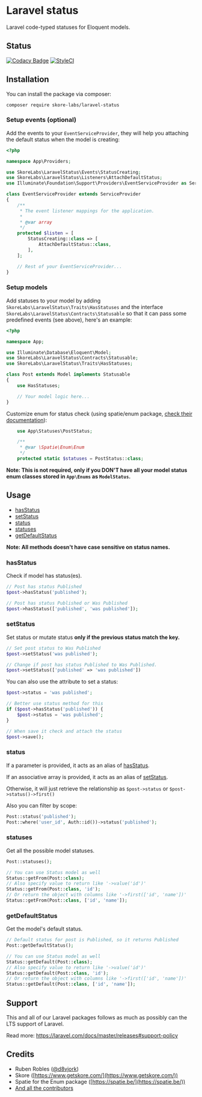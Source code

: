 # Laravel status

Laravel code-typed statuses for Eloquent models.

## Status

[![Codacy Badge](https://api.codacy.com/project/badge/Grade/b9eb60ed572b4baab58ac3c4c9c06e7f)](https://www.codacy.com/manual/d8vjork/laravel-status?utm_source=github.com&amp;utm_medium=referral&amp;utm_content=skore/laravel-status&amp;utm_campaign=Badge_Grade) [![StyleCI](https://github.styleci.io/repos/226506454/shield?branch=master)](https://github.styleci.io/repos/226506454)

## Installation

You can install the package via composer:

```
composer require skore-labs/laravel-status
```

### Setup events (optional)

Add the events to your `EventServiceProvider`, they will help you attaching the default status when the model is creating:

```php
<?php

namespace App\Providers;

use SkoreLabs\LaravelStatus\Events\StatusCreating;
use SkoreLabs\LaravelStatus\Listeners\AttachDefaultStatus;
use Illuminate\Foundation\Support\Providers\EventServiceProvider as ServiceProvider;

class EventServiceProvider extends ServiceProvider
{
    /**
     * The event listener mappings for the application.
     *
     * @var array
     */
    protected $listen = [
        StatusCreating::class => [
            AttachDefaultStatus::class,
        ],
    ];

    // Rest of your EventServiceProvider...
}
```

### Setup models

Add statuses to your model by adding `SkoreLabs\LaravelStatus\Traits\HasStatuses` and the interface `SkoreLabs\LaravelStatus\Contracts\Statusable` so that it can pass some predefined events (see above), here's an example:

```php
<?php

namespace App;

use Illuminate\Database\Eloquent\Model;
use SkoreLabs\LaravelStatus\Contracts\Statusable;
use SkoreLabs\LaravelStatus\Traits\HasStatuses;

class Post extends Model implements Statusable
{
    use HasStatuses;

    // Your model logic here...
}
```

Customize enum for status check (using spatie/enum package, [check their documentation](https://docs.spatie.be/enum/v2/introduction/)):

```php
    use App\Statuses\PostStatus;

    /**
     * @var \Spatie\Enum\Enum
     */
    protected static $statuses = PostStatus::class;
```

**Note: This is not required, only if you DON'T have all your model status enum classes stored in `App\Enums` as `ModelStatus`.**

## Usage

- [hasStatus](#hasStatus)
- [setStatus](#setStatus)
- [status](#status)
- [statuses](#statuses)
- [getDefaultStatus](#getDefaultStatus)

**Note: All methods doesn't have case sensitive on status names.**

### hasStatus

Check if model has status(es).

```php
// Post has status Published
$post->hasStatus('published');

// Post has status Published or Was Published
$post->hasStatus(['published', 'was published']);
```

### setStatus

Set status or mutate status **only if the previous status match the key.**

```php
// Set post status to Was Published
$post->setStatus('was published');

// Change if post has status Published to Was Published.
$post->setStatus(['published' => 'was published'])
```

You can also use the attribute to set a status:

```php
$post->status = 'was published';

// Better use status method for this
if ($post->hasStatus('published')) {
    $post->status = 'was published';
}

// When save it check and attach the status
$post->save();
```

### status

If a parameter is provided, it acts as an alias of [hasStatus](#hasStatus).

If an associative array is provided, it acts as an alias of [setStatus](#setStatus).

Otherwise, it will just retrieve the relationship as `$post->status` or `$post->status()->first()`

Also you can filter by scope:

```php
Post::status('published');
Post::where('user_id', Auth::id())->status('published');
```

### statuses

Get all the possible model statuses.

```php
Post::statuses();

// You can use Status model as well
Status::getFrom(Post::class);
// Also specify value to return like '->value('id')'
Status::getFrom(Post::class, 'id');
// Or return the object with columns like '->first(['id', 'name'])'
Status::getFrom(Post::class, ['id', 'name']);
```

### getDefaultStatus

Get the model's default status.

```php
// Default status for post is Published, so it returns Published
Post::getDefaultStatus();

// You can use Status model as well
Status::getDefault(Post::class);
// Also specify value to return like '->value('id')'
Status::getDefault(Post::class, 'id');
// Or return the object with columns like '->first(['id', 'name'])'
Status::getDefault(Post::class, ['id', 'name']);
```

## Support

This and all of our Laravel packages follows as much as possibly can the LTS support of Laravel.

Read more: https://laravel.com/docs/master/releases#support-policy

## Credits

- Ruben Robles ([@d8vjork](https://github.com/d8vjork))
- Skore ([https://www.getskore.com/](https://www.getskore.com/))
- Spatie for the Enum package ([https://spatie.be/](https://spatie.be/))
- [And all the contributors](https://github.com/skore-labs/laravel-status/graphs/contributors)
